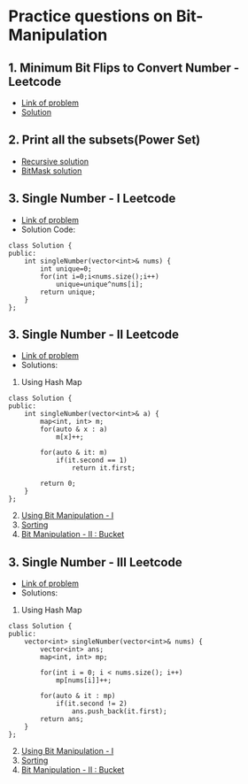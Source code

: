 # Practice questions on Bit-Manipulation

## 1. Minimum Bit Flips to Convert Number - Leetcode
* [Link of problem](https://leetcode.com/problems/minimum-bit-flips-to-convert-number/description/)<br>
* [Solution](https://leetcode.com/submissions/detail/1297492738/)

## 2. Print all the subsets(Power Set)
* [Recursive solution](./../Searching/subsetGenerate.cpp)
* [BitMask solution](./../Searching/subsetGenBitMask.cpp)
## 3. Single Number - I  Leetcode
* [Link of problem](https://leetcode.com/problems/single-number/description/)<br>
* Solution Code: <br>
```
class Solution {
public:
    int singleNumber(vector<int>& nums) {
        int unique=0;
        for(int i=0;i<nums.size();i++)
            unique=unique^nums[i];
        return unique;
    }
};
```
## 3. Single Number - II  Leetcode
* [Link of problem](https://leetcode.com/problems/single-number-ii/description/)
* Solutions:

1. Using Hash Map
```
class Solution {
public:
    int singleNumber(vector<int>& a) {
        map<int, int> m;
        for(auto & x : a)
            m[x]++;

        for(auto & it: m) 
            if(it.second == 1)
                return it.first;

        return 0;
    }
};
```
2. [Using Bit Manipulation - I](https://leetcode.com/submissions/detail/1297602713/)
3. [Sorting](https://leetcode.com/submissions/detail/1297617559/)
4. [Bit Manipulation - II : Bucket](https://leetcode.com/submissions/detail/1297812914/)

## 3. Single Number - III  Leetcode
* [Link of problem](https://leetcode.com/problems/single-number-iii/description/)
* Solutions:

1. Using Hash Map
```
class Solution {
public:
    vector<int> singleNumber(vector<int>& nums) {
        vector<int> ans;
        map<int, int> mp;

        for(int i = 0; i < nums.size(); i++)
            mp[nums[i]]++;

        for(auto & it : mp) 
            if(it.second != 2)
                ans.push_back(it.first);
        return ans;
    }
};
```
2. [Using Bit Manipulation - I](https://leetcode.com/submissions/detail/1297602713/)
3. [Sorting](https://leetcode.com/submissions/detail/1297617559/)
4. [Bit Manipulation - II : Bucket](https://leetcode.com/submissions/detail/1297812914/)
